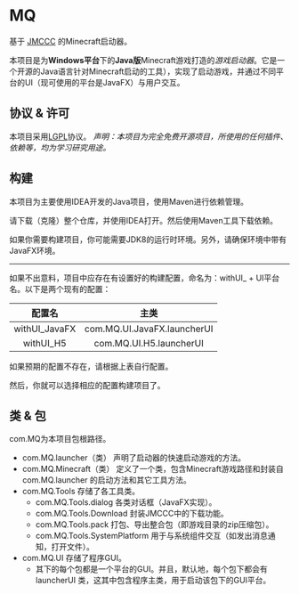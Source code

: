 # MQ

基于 [JMCCC](https://github.com/to2mbn/JMCCC) 的Minecraft启动器。

本项目是为**Windows平台**下的**Java版**Minecraft游戏打造的*游戏启动器*。它是一个开源的Java语言针对Minecraft启动的工具），实现了启动游戏，并通过不同平台的UI（现可使用的平台是JavaFX）与用户交互。

## 协议 & 许可

本项目采用[LGPL](../LICENSE.txt)协议。
_声明：本项目为完全免费开源项目，所使用的任何插件、依赖等，均为学习研究用途。_

## 构建
本项目为主要使用IDEA开发的Java项目，使用Maven进行依赖管理。  

请下载（克隆）整个仓库，并使用IDEA打开。然后使用Maven工具下载依赖。

如果你需要构建项目，你可能需要JDK8的运行时环境。另外，请确保环境中带有JavaFX环境。

------

如果不出意料，项目中应存在有设置好的构建配置，命名为：withUI_ + UI平台名。以下是两个现有的配置：

|    配置名     |            主类             |
| :-----------: | :-------------------------:|
| withUI_JavaFX | com.MQ.UI.JavaFX.launcherUI |
|   withUI_H5   |   com.MQ.UI.H5.launcherUI |

如果预期的配置不存在，请根据上表自行配置。

然后，你就可以选择相应的配置构建项目了。

## 类 & 包

com.MQ为本项目包根路径。

- com.MQ.launcher（类） 声明了启动器的快速启动游戏的方法。
- com.MQ.Minecraft（类）  定义了一个类，包含Minecraft游戏路径和封装自 com.MQ.launcher 的启动方法和其它工具方法。
- com.MQ.Tools 存储了各工具类。
  - com.MQ.Tools.dialog 各类对话框（JavaFX实现）。
  - com.MQ.Tools.Download 封装JMCCC中的下载功能。
  - com.MQ.Tools.pack 打包、导出整合包（即游戏目录的zip压缩包）。
  - com.MQ.Tools.SystemPlatform 用于与系统组件交互（如发出消息通知，打开文件）。
- com.MQ.UI 存储了程序GUI。
  - 其下的每个包都是一个平台的GUI。并且，默认地，每个包下都会有 launcherUI 类，这其中包含程序主类，用于启动该包下的GUI平台。
